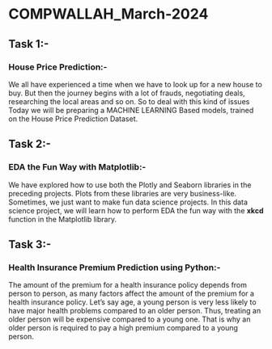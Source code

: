# COMPWALLAH_March-2024
## Task 1:-
### House Price Prediction:-
We all have experienced a time when we have to look up for a new house to buy. But then the journey begins with a lot of frauds, negotiating deals, researching the local areas and so on.
So to deal with this kind of issues Today we will be preparing a MACHINE LEARNING Based models, trained on the House Price Prediction Dataset. 
## Task 2:-
### EDA the Fun Way with Matplotlib:-
We have explored how to use both the Plotly and Seaborn libraries in the preceding projects. Plots from these libraries are very business-like. Sometimes, we just want to make fun data science projects. 
In this data science project, we will learn how to perform EDA the fun way with the **xkcd** function in the Matplotlib library. 
## Task 3:-
### Health Insurance Premium Prediction using Python:-
The amount of the premium for a health insurance policy depends from person to person, as many factors affect the amount of the premium for a health insurance policy. Let’s say age, a young person is very less likely to have major health problems compared to an older person. Thus, treating an older person will be expensive compared to a young one. That is why an older person is required to pay a high premium compared to a young person.
